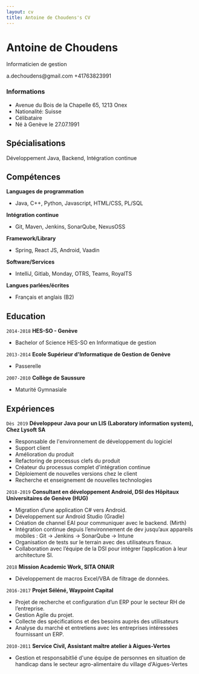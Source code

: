 ```yaml
---
layout: cv
title: Antoine de Choudens's CV
---
```

# Antoine de Choudens
Informaticien de gestion

<div id="webaddress">
<a>a.dechoudens@gmail.com</a>
<a>+41763823991</a>
</div>

### Informations
- Avenue du Bois de la Chapelle 65, 1213 Onex
- Nationalité: Suisse
- Célibataire
- Né à Genève le 27.07.1991

## Spécialisations

Développement Java, Backend, Intégration continue

## Compétences
__Languages de programmation__
- Java, C++, Python, Javascript, HTML/CSS, PL/SQL

__Intégration continue__
- Git, Maven, Jenkins, SonarQube, NexusOSS

__Framework/Library__
- Spring, React JS, Android, Vaadin

__Software/Services__
- IntelliJ, Gitlab, Monday, OTRS, Teams, RoyalTS

__Langues parlées/écrites__
- Français et anglais (B2)

## Education
`2014-2018`
__HES-SO - Genève__
- Bachelor of Science HES-SO en Informatique de gestion

`2013-2014`
__Ecole Supérieur d'Informatique de Gestion de Genève__
- Passerelle

`2007-2010`
__Collège de Saussure__
- Maturité Gymnasiale




## Expériences
`Dès 2019`
__Développeur Java pour un LIS (Laboratory information system), Chez Lysoft SA__
- Responsable de l'environnement de développement du logiciel
- Support client
- Amélioration du produit
- Refactoring de processus clefs du produit
- Créateur du processus complet d'intégration continue
- Déploiement de nouvelles versions chez le client
- Recherche et enseignement de nouvelles technologies

`2018-2019`
__Consultant en développement Android, DSI des Hôpitaux Universitaires de Genève (HUG)__
- Migration d’une application C# vers Android.
- Développement sur Android Studio (Gradle)
- Création de channel EAI pour communiquer avec le backend. (Mirth)
- Intégration continue depuis l’environnement de dev jusqu’aux appareils mobiles : Git -> Jenkins -> SonarQube -> Intune
- Organisation de tests sur le terrain avec des utilisateurs finaux.
- Collaboration avec l’équipe de la DSI pour intégrer l’application à leur architecture SI.

`2018`
__Mission Academic Work, SITA ONAIR__
- Développement de macros Excel/VBA de filtrage de données.

`2016-2017`
__Projet Séléné, Waypoint Capital__
- Projet de recherche et configuration d’un ERP pour le secteur RH de l’entreprise.
- Gestion Agile du projet. 
- Collecte des spécifications et des besoins auprès des utilisateurs
- Analyse du marché et entretiens avec les entreprises intéressées fournissant un ERP.

`2010-2011`
__Service Civil, Assistant maître atelier à Aigues-Vertes__
- Gestion et responsabitlié d'une équipe de personnes en situation de handicap dans le secteur agro-alimentaire du village d'Aigues-Vertes


